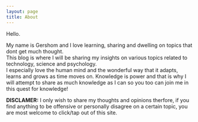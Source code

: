 ```yaml
---
layout: page
title: About
---
```


Hello.

My name is Gershom and I love learning, sharing and dwelling on topics that dont get much thought.\
This blog is where I will be sharing my insights on various topics related to technology, science and psychology.\
I especially love the human mind and the wonderful way that it adapts, learns and grows as time moves on. Knowledge is power and that is why I will attempt to share as much knowledge as I can so you too can join me in this quest for knowledge!<br />

**DISCLAMER:** I only wish to share my thoughts and opinions therfore, if you find anything to be offensive or personally disagree on a certain topic, you are most welcome to click/tap out of this site.
